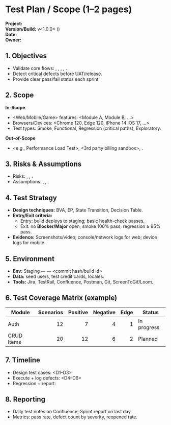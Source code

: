 # Test Plan / Scope (1–2 pages)

**Project:** <Product Name>  
**Version/Build:** v<1.0.0> (<build id>)  
**Date:** <YYYY-MM-DD>  
**Owner:** <Your Name>

## 1. Objectives
- Validate core flows: <Auth>, <CRUD>, <Checkout>, <i18n>, <Responsive>.
- Detect critical defects before UAT/release.
- Provide clear pass/fail status each sprint.

## 2. Scope
**In-Scope**
- <Web/Mobile/Game> features: <Module A, Module B, ...>
- Browsers/Devices: <Chrome 120, Edge 120, iPhone 14 iOS 17, ...>
- Test types: Smoke, Functional, Regression (critical paths), Exploratory.

**Out-of-Scope**
- <e.g., Performance Load Test>, <3rd party billing sandbox>, <Legacy module X>.

## 3. Risks & Assumptions
- Risks: <tight sprint timeline>, <unstable QA env>, <test data resets>.
- Assumptions: <stable staging URL>, <test accounts available>, <feature freeze at code-freeze date>.

## 4. Test Strategy
- **Design techniques:** BVA, EP, State Transition, Decision Table.
- **Entry/Exit criteria:**  
  - Entry: build deploys to staging; basic health-check passes.  
  - Exit: no **Blocker/Major** open; smoke 100% pass; regression ≥ 95% pass.
- **Evidence:** Screenshots/video; console/network logs for web; device logs for mobile.

## 5. Environment
- **Env:** Staging — <URL> — <commit hash/build id>  
- **Data:** seed users, test credit cards, locales.  
- **Tools:** Jira, TestRail, Confluence, Postman, Git, ScreenToGif/Loom.

## 6. Test Coverage Matrix (example)
| Module | Scenarios | Positive | Negative | Edge | Status |
|---|---:|---:|---:|---:|---|
| Auth | 12 | 7 | 4 | 1 | In progress |
| CRUD Items | 20 | 12 | 6 | 2 | Planned |

## 7. Timeline
- Design test cases: <D1–D3>  
- Execute + log defects: <D4–D6>  
- Regression + report: <D7>

## 8. Reporting
- Daily test notes on Confluence; Sprint report on last day.  
- Metrics: pass rate, defect count by severity, reopened rate.

